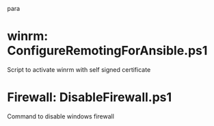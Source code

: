 para
# winrm: ConfigureRemotingForAnsible.ps1
Script to activate winrm with self signed certificate

# Firewall: DisableFirewall.ps1
Command to disable windows firewall

